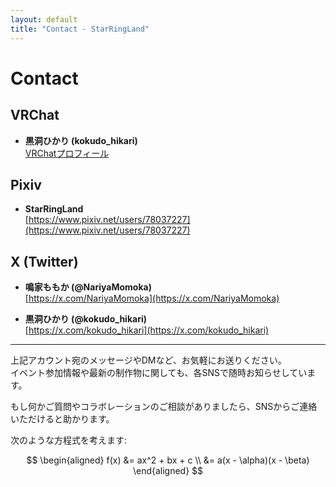 ```yaml
---
layout: default
title: "Contact - StarRingLand"
---
```


# Contact

## VRChat

- **黒洞ひかり (kokudo_hikari)**  
  [VRChatプロフィール](https://vrchat.com/home/user/usr_6c865668-8eef-4863-81f0-46ef90afd717)  

## Pixiv

- **StarRingLand**  
  [https://www.pixiv.net/users/78037227](https://www.pixiv.net/users/78037227)

## X (Twitter)

- **鳴家ももか (@NariyaMomoka)**  
  [https://x.com/NariyaMomoka](https://x.com/NariyaMomoka)

- **黒洞ひかり (@kokudo_hikari)**  
  [https://x.com/kokudo_hikari](https://x.com/kokudo_hikari)

---

上記アカウント宛のメッセージやDMなど、お気軽にお送りください。  
イベント参加情報や最新の制作物に関しても、各SNSで随時お知らせしています。  

もし何かご質問やコラボレーションのご相談がありましたら、SNSからご連絡いただけると助かります。

次のような方程式を考えます:

$$
\begin{aligned}
f(x) &= ax^2 + bx + c \\
&= a(x - \alpha)(x - \beta)
\end{aligned}
$$


